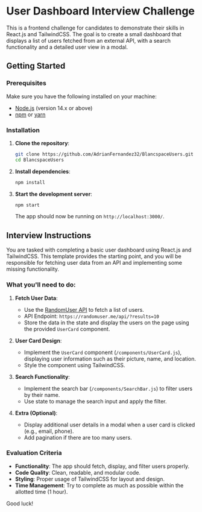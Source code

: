 
# User Dashboard Interview Challenge

This is a frontend challenge for candidates to demonstrate their skills in React.js and TailwindCSS. The goal is to create a small dashboard that displays a list of users fetched from an external API, with a search functionality and a detailed user view in a modal.

## Getting Started

### Prerequisites
Make sure you have the following installed on your machine:
- [Node.js](https://nodejs.org/en/) (version 14.x or above)
- [npm](https://www.npmjs.com/) or [yarn](https://yarnpkg.com/)

### Installation

1. **Clone the repository**:
   ```bash
   git clone https://github.com/AdrianFernandez32/BlancspaceUsers.git
   cd BlancspaceUsers
   ```

2. **Install dependencies**:
   ```bash
   npm install
   ```

3. **Start the development server**:
   ```bash
   npm start
   ```

   The app should now be running on `http://localhost:3000/`.

## Interview Instructions

You are tasked with completing a basic user dashboard using React.js and TailwindCSS. This template provides the starting point, and you will be responsible for fetching user data from an API and implementing some missing functionality.

### What you'll need to do:

1. **Fetch User Data**:
   - Use the [RandomUser API](https://randomuser.me/) to fetch a list of users. 
   - API Endpoint: `https://randomuser.me/api/?results=10`
   - Store the data in the state and display the users on the page using the provided `UserCard` component.

2. **User Card Design**:
   - Implement the `UserCard` component (`/components/UserCard.js`), displaying user information such as their picture, name, and location.
   - Style the component using TailwindCSS.

3. **Search Functionality**:
   - Implement the search bar (`/components/SearchBar.js`) to filter users by their name.
   - Use state to manage the search input and apply the filter.

4. **Extra (Optional)**:
   - Display additional user details in a modal when a user card is clicked (e.g., email, phone).
   - Add pagination if there are too many users.

### Evaluation Criteria

- **Functionality**: The app should fetch, display, and filter users properly.
- **Code Quality**: Clean, readable, and modular code.
- **Styling**: Proper usage of TailwindCSS for layout and design.
- **Time Management**: Try to complete as much as possible within the allotted time (1 hour).

Good luck!

